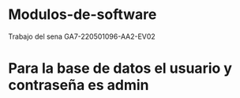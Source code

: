 # Modulos-de-software
Trabajo del sena GA7-220501096-AA2-EV02
# Para la base de datos el usuario y contraseña es admin
